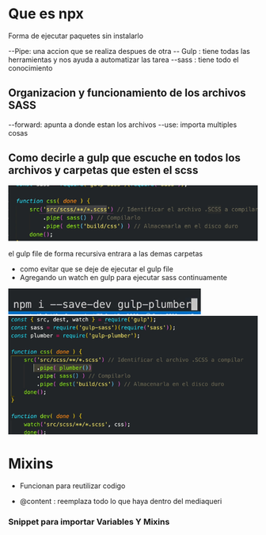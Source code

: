 

# Que es npx

Forma de ejecutar paquetes sin instalarlo

--Pipe: una accion que se realiza despues de otra
 -- Gulp : tiene todas las herramientas y nos ayuda a automatizar las tarea
--sass : tiene todo el conocimiento

## Organizacion y funcionamiento de los archivos SASS

--forward: apunta a donde estan los archivos
--use: importa multiples cosas

## Como decirle a gulp que escuche en todos los archivos y carpetas que esten el scss

![Alt text](image.png)

el gulp file de forma recursiva entrara a las demas carpetas

- como evitar que se deje de ejecutar el gulp file
- Agregando un watch en gulp para ejecutar sass continuamente



![Alt text](image-2.png)
![Alt text](image-3.png)

# Mixins

- Funcionan para reutilizar codigo

- @content : reemplaza todo lo que haya dentro del mediaqueri 

### Snippet para importar Variables Y Mixins


